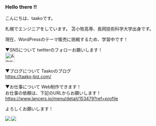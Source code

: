 ### Hello there !!
こんにちは、taakoです。

札幌でエンジニアをしています。
苫小牧高専、長岡技術科学大学出身です。

現在、WordPressのテーマ販売に挑戦するため、学習中です！

▼SNSについて
twitterのフォローお願いします！<br>
<a href="https://twitter.com/taakobiz">
  <img align="left" alt="Anurag Hazra | Twitter" width="30px" src="https://raw.githubusercontent.com/anuraghazra/anuraghazra/master/assets/twitter.svg" />
</a><br><br>

▼ブログについて
Taakoのブログ<br>
https://taako-biz.com/

▼お仕事について
Web制作できます！<br>
お仕事の依頼は、下記のURLからお願いします！<br>
https://www.lancers.jp/menu/detail/153479?ref=profile

よろしくお願いします！

<a href="https://github.com/anuraghazra/github-readme-stats">
  <img align="left" src="https://github-readme-stats.vercel.app/api?username=taako-502&count_private=true&show_icons=true" />
</a>
<a href="https://github.com/anuraghazra/github-readme-stats">
  <img align="left" src="https://github-readme-stats.vercel.app/api/top-langs/?username=taako-502" />
</a>
